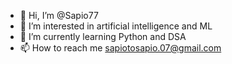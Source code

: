 - 👋 Hi, I’m @Sapio77
- 👀 I’m interested in artificial intelligence and ML
- 🌱 I’m currently learning Python and DSA
- 📫 How to reach me sapiotosapio.07@gmail.com

<!---
Sapio77/Sapio77 is a ✨ special ✨ repository because its `README.md` (this file) appears on your GitHub profile.
You can click the Preview link to take a look at your changes.
--->
